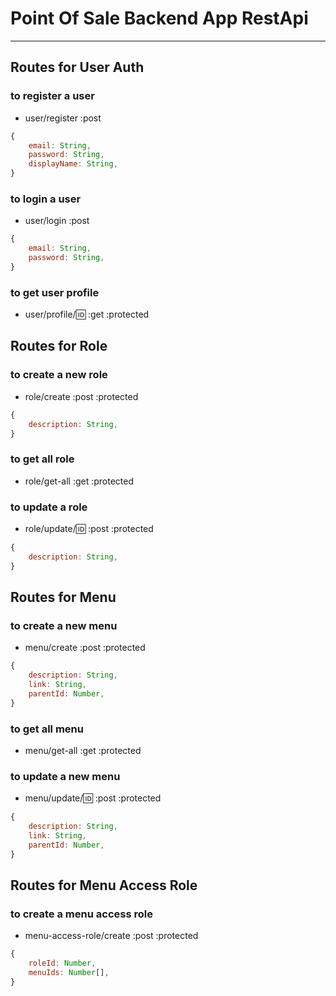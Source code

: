 # Point Of Sale Backend App RestApi

---

## Routes for User Auth

### to register a user

- user/register :post

```js
{
    email: String,
    password: String,
    displayName: String,
}
```

### to login a user

- user/login :post

```js
{
    email: String,
    password: String,
}
```

### to get user profile

- user/profile/:id: :get :protected

## Routes for Role

### to create a new role

- role/create :post :protected

```js
{
    description: String,
}
```

### to get all role

- role/get-all :get :protected

### to update a role

- role/update/:id: :post :protected

```js
{
    description: String,
}
```

## Routes for Menu

### to create a new menu

- menu/create :post :protected

```js
{
    description: String,
    link: String,
    parentId: Number,
}
```

### to get all menu

- menu/get-all :get :protected

### to update a new menu

- menu/update/:id: :post :protected

```js
{
    description: String,
    link: String,
    parentId: Number,
}
```

## Routes for Menu Access Role

### to create a menu access role

- menu-access-role/create :post :protected

```js
{
    roleId: Number,
    menuIds: Number[],
}
```
